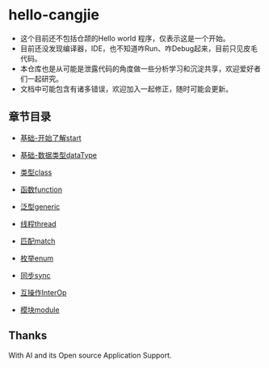 # hello-cangjie

- 这个目前还不包括仓颉的Hello world 程序，仅表示这是一个开始。
- 目前还没发现编译器，IDE，也不知道咋Run、咋Debug起来，目前只见皮毛代码。
- 本仓库也是从可能是泄露代码的角度做一些分析学习和沉淀共享，欢迎爱好者们一起研究。
- 文档中可能包含有诸多错误，欢迎加入一起修正，随时可能会更新。

## 章节目录

- [基础-开始了解start](./docs/basic.md) 

- [基础-数据类型dataType](./docs/data-type.md)

- [类型class](./docs/class.md)

- [函数function](./docs/data-type.md)

- [泛型generic](./docs/generic.md)

- [线程thread](./docs/thread.md)

- [匹配match](./docs/match.md)

- [枚举enum](./docs/enum.md)

- [同步sync](./docs/sync.md)

- [互操作InterOp](./docs/interoperate.md)

- [模块module](./docs/module.md)


## Thanks 

With AI and its Open source Application Support.
